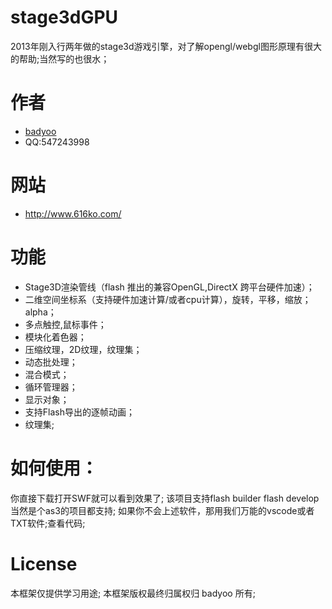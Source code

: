 # stage3dGPU
2013年刚入行两年做的stage3d游戏引擎，对了解opengl/webgl图形原理有很大的帮助;当然写的也很水；
# 作者
* [badyoo](https://github.com/badyoo)
* QQ:547243998

# 网站
* http://www.616ko.com/

# 功能
* Stage3D渲染管线（flash 推出的兼容OpenGL,DirectX 跨平台硬件加速）；
* 二维空间坐标系（支持硬件加速计算/或者cpu计算），旋转，平移，缩放；alpha；
* 多点触控,鼠标事件；
* 模块化着色器；
* 压缩纹理，2D纹理，纹理集；
* 动态批处理；
* 混合模式；
* 循环管理器；
* 显示对象；
* 支持Flash导出的逐帧动画；
* 纹理集;

# 如何使用：
你直接下载打开SWF就可以看到效果了;
该项目支持flash builder flash develop 当然是个as3的项目都支持;
如果你不会上述软件，那用我们万能的vscode或者TXT软件;查看代码;

# License
本框架仅提供学习用途;
本框架版权最终归属权归 badyoo 所有;


